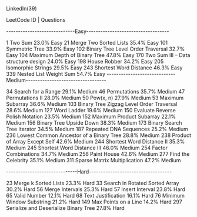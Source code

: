 LinkedIn(39)

LeetCode ID | Questions

-----------------------------Easy-----------------------------------

1 Two Sum 23.0% Easy
21 Merge Two Sorted Lists 35.4% Easy
101 Symmetric Tree 33.9% Easy
102 Binary Tree Level Order Traversal 32.7% Easy
104 Maximum Depth of Binary Tree 47.8% Easy
170 Two Sum III – Data structure design 24.0% Easy
198 House Robber 34.2% Easy
205 Isomorphic Strings 29.5% Easy
243 Shortest Word Distance 46.3% Easy
339 Nested List Weight Sum 54.7% Easy
-----------------------------Medium----------------------------------

34 Search for a Range 29.1% Medium
46 Permutations 35.7% Medium
47 Permutations II 28.0% Medium
50 Pow(x, n) 27.9% Medium
53 Maximum Subarray 36.6% Medium
103 Binary Tree Zigzag Level Order Traversal 28.6% Medium
127 Word Ladder 19.6% Medium
150 Evaluate Reverse Polish Notation 23.5% Medium
152 Maximum Product Subarray 22.1% Medium
156 Binary Tree Upside Down 38.3% Medium
173 Binary Search Tree Iterator 34.5% Medium
187 Repeated DNA Sequences 25.2% Medium
236 Lowest Common Ancestor of a Binary Tree 28.8% Medium
238 Product of Array Except Self 42.6% Medium
244 Shortest Word Distance II 35.3% Medium
245 Shortest Word Distance III 46.0% Medium
254 Factor Combinations 34.7% Medium
256 Paint House 42.6% Medium
277 Find the Celebrity 35.1% Medium
311 Sparse Matrix Multiplication 47.2% Medium

------------------------------Hard-----------------------------------

23 Merge k Sorted Lists 23.3% Hard
33 Search in Rotated Sorted Array 30.2% Hard
56 Merge Intervals 25.3% Hard
57 Insert Interval 23.8% Hard
65 Valid Number 12.1% Hard
68 Text Justification 16.1% Hard
76 Minimum Window Substring 21.2% Hard
149 Max Points on a Line 14.2% Hard
297 Serialize and Deserialize Binary Tree 27.8% Hard

